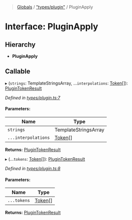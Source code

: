 > [Globals](../README.md) / ["types/plugin"](../modules/_types_plugin_.md) / PluginApply

# Interface: PluginApply

## Hierarchy

- **PluginApply**

## Callable

▸ (`strings`: TemplateStringsArray, ...`interpolations`: [Token](../modules/_index_.md#token)[]): [PluginTokenResult](../modules/_types_plugin_.md#plugintokenresult)

_Defined in [types/plugin.ts:7](https://github.com/kenoxa/beamwind/blob/main/packages/beamwind/src/types/plugin.ts#L7)_

#### Parameters:

| Name                | Type                                   |
| ------------------- | -------------------------------------- |
| `strings`           | TemplateStringsArray                   |
| `...interpolations` | [Token](../modules/_index_.md#token)[] |

**Returns:** [PluginTokenResult](../modules/_types_plugin_.md#plugintokenresult)

▸ (...`tokens`: [Token](../modules/_index_.md#token)[]): [PluginTokenResult](../modules/_types_plugin_.md#plugintokenresult)

_Defined in [types/plugin.ts:8](https://github.com/kenoxa/beamwind/blob/main/packages/beamwind/src/types/plugin.ts#L8)_

#### Parameters:

| Name        | Type                                   |
| ----------- | -------------------------------------- |
| `...tokens` | [Token](../modules/_index_.md#token)[] |

**Returns:** [PluginTokenResult](../modules/_types_plugin_.md#plugintokenresult)
